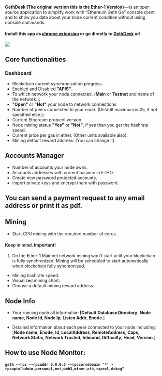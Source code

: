 


**GethDesk (The original version this is the Ether-1 Version)** — is an open source application to simplify work with “Ethereum Geth Go” console client and to show you data about your node current condition without using console commands.
#### Install this app as [chrome extension](https://chrome.google.com/webstore/detail/ethereum-gethdesk/ldbikceofpgkjbmoijglmnaphdcfmklp?hl=uk) or go directly to <a href='http://cryptobit-env.7hiybanifg.eu-central-1.elasticbeanstalk.com/gethdesk/index.html'>GethDesk</a> url.
<a href='https://chrome.google.com/webstore/detail/ethereum-gethdesk/ldbikceofpgkjbmoijglmnaphdcfmklp?hl=ru'  target="_blank">
 <img src='https://github.com/edmlbox/CryptoBit-Bitcoin-wallet/blob/master/readmeIMG/chrome-web-store.png'/>
</a>

## Core functionalities
### Dashboard
* Blockchain current synchronization progress.
* Enabled and Disabled **"APIS"**.
* To which network your node connected. (**Main** or **Testnet** and name of
   the network.);
* **"Open"** or **"Not"** your node to network connections.
* Number of peers connected to your node. (Default maximum is 25, if not
   specified else.);
* Current Ethereum protocol version.
* Node mining status **"Yes"** or **"Not"**, if yes than you get the hashrate speed.
* Current price per gas in ether. (Other units available also).
* Mining default reward address. (You can change it).



## Accounts Manager
* Number of accounts your node owns.
* Accounts addresses with current balance in ETHO.
* Create new password protected accounts.
* Import private keys and encrypt them with password.


## You can send a payment request to any email address or print it as pdf.

## Mining
* Start CPU mining with the required number of cores.

#### Keep in mind. Important!

1. On the Ether-1 Mainnet network mining won't start until your blockchain is fully synchronized! Mining will be scheduled to start automatically when blockchain fully synchronized.

* Mining hashrate speed.
* Visualized mining chart.
* Choose a default mining reward address.

## Node Info
* Your running node all information **[Default Database Directory**, **Node name**, **Node
  Id**, **Node Ip**, **Listen Addr**, **Enode**.]

* Detailed information about each peer connected to your node including: [**Node name**, **Enode**, **Id**,
  **LocalAddress**, **RemoteAddress**, **Caps**, **Network Static**, **Network Trusted**,
  **Inbound**, **Difficulty**, **Head**, **Version**.]

## How to use Node Monitor:

#### `geth --rpc --rpcaddr 0.0.0.0 --rpccorsdomain '*' -rpcapi="admin,personal,net,web3,miner,eth,txpool,debug"`

